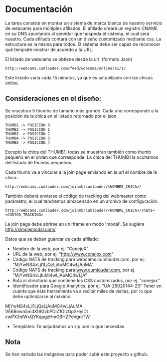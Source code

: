 # Documentación
La tarea consiste en montar un sistema de marca blanca de nuestro servicio de webcams para múltiples afiliados. El 
afiliado creará un registro CNAME en su DNS apuntando al servidor que hospeda el sistema, el cual será nuestro.
Cada afiliado contará con un diseño customizado mediante css. La estructura es la misma para todos. El sistema debe 
ser capaz de reconocer qué template mostrar de acuerdo a la URL.

El listado de webcams se obtiene desde la url: (formato Json)

    http://webcams.cumlouder.com/feed/webcams/online/61/1/.

Este listado varía cada 15 minutos, ya que es actualizado con las chicas online.

## Consideraciones en el diseño:
Se muestran 5 thumbs de tamaño más grande.
Cada uno corresponde a la posición de la chica en el listado retornado por el json.

    THUMB1 -> POSICIÓN 0
    THUMB2 -> POSICIÓN 1
    THUMB3 -> POSICIÓN 2
    THUMB4 -> POSICIÓN 3
    THUMB5 -> POSICIÓN 4

Excepto la chica del THUMB1, todas se muestran también como thumb pequeño en el orden que
corresponde.
La chica del THUMB1 la ocultamos del listado de thumbs pequeños.

Cada thumb va a vincular a la join page enviando en la url el nombre de la chica:

    http://webcams.cumlouder.com/joinmb/cumlouder/<NOMBRE_CHICA>/

También deberá enviarse el código de tracking del webmaster como parámetro, el cual tendremos almacenado en un 
archivo de configuración.

    http://webcams.cumlouder.com/joinmb/cumlouder/<NOMBRE_CHICA>/?nats=<CODIGO_TRACKING>

La join page debe abrirse en un iframe en modo 'modal'. Se sugiere http://simplemodal.com/

Datos que se deben guardar de cada afiliado:

- Nombre de la web, por ej. "ConejoX"
- URL de la web, por ej. "http://www.conejox.com"
- Código NATS de tracking para webcams.cumlouder.com, por ej. "MjYwNS4xLjI1LjQzLjAuMC4wLjAuMA"
- Código NATS de tracking para www.cumlouder.com, por ej. "MjYwNS4xLjIuMi4wLjAuMC4wLjA"
- Ruta al directorio que contiene los CSS customizados, por ej. "conejox"
- Identificador para Google Analytics, por ej. "UA-26020144-23"
  Tener en cuenta que ésta herramienta va a recibir miles de visitas, por lo que debe optimizarse al
  máximo.

MjYwNS4xLjI1LjQzLjAuMC4wLjAuMA
VE6Bnwn5m3Xt8GzbPDiZ1OlzGp3HyIDt
cwPX3nlWxQYKqpgzHmGBHZPeVgrcTW
- Templates: Te adjuntamos un zip con lo que necesitas

## Nota
Se han variado las imágenes para poder subir este proyecto a github.